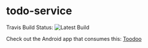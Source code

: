 # todo-service

Travis Build Status: ![Latest Build](https://travis-ci.org/S-C-Taylor/toodoo.svg?branch=master)

Check out the Android app that consumes this: [Toodoo](https://github.com/S-C-Taylor/toodoo)
